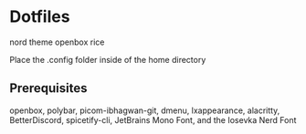 # Dotfiles

nord theme openbox rice

Place the .config folder inside of the home directory

## Prerequisites
openbox, polybar, picom-ibhagwan-git, dmenu, lxappearance, alacritty, BetterDiscord, spicetify-cli, JetBrains Mono Font, and the Iosevka Nerd Font
